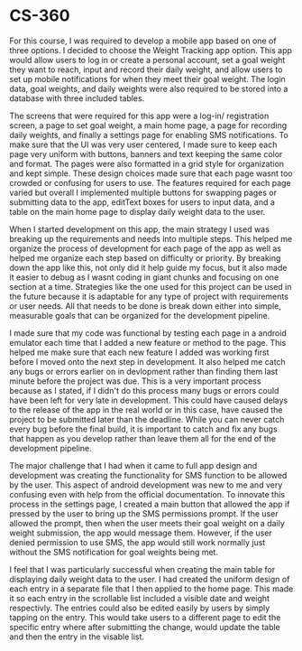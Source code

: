 # CS-360

For this course, I was required to develop a mobile app based on one of three options. I decided to choose the Weight Tracking app option. This app would allow users to log in or create a personal account, set a goal weight they want to reach, input and record their daily weight, and allow users to set up mobile notifications for when they meet their goal weight. The login data, goal weights, and daily weights were also required to be stored into a database with three included tables. 

The screens that were required for this app were a log-in/ registration screen, a page to set goal weight, a main home page, a page for recording daily weights, and finally a settings page for enabling SMS notifications. To make sure that the UI was very user centered, I made sure to keep each page very uniform with buttons, banners and text keeping the same color and format. The pages were also formatted in a grid style for organization and kept simple. These design choices made sure that each page wasnt too crowded or confusing for users to use. The features required for each page varied but overall I implemented multiple buttons for swapping pages or submitting data to the app, editText boxes for users to input data, and a table on the main home page to display daily weight data to the user.

When I started development on this app, the main strategy I used was breaking up the requirements and needs into multiple steps. This helped me organize the process of development for each page of the app as well as helped me organize each step based on difficulty or priority. By breaking down the app like this, not only did it help guide my focus, but it also made it easier to debug as I wasnt coding in giant chunks and focusing on one section at a time. Strategies like the one used for this project can be used in the future because it is adaptable for any type of project with requirements or user needs. All that needs to be done is break down either into simple, measurable goals that can be organized for the development pipeline.

I made sure that my code was functional by testing each page in a android emulator each time that I added a new feature or method to the page. This helped me make sure that each new feature I added was working first before I moved onto the next step in development. It also helped me catch any bugs or errors earlier on in devlopment rather than finding them last minute before the project was due. This is a very important process because as I stated, if I didn't do this process many bugs or errors could have been left for very late in development. This could have caused delays to the release of the app in the real world or in this case, have caused the project to be submitted later than the deadline. While you can never catch every bug before the final build, it is important to catch and fix any bugs that happen as you develop rather than leave them all for the end of the development pipeline.

The major challenge that I had when it came to full app design and development was creating the functionality for SMS function to be allowed by the user. This aspect of android development was new to me and very confusing even with help from the official documentation. To innovate this process in the settings page, I created a main button that allowed the app if pressed by the user to bring up the SMS permissions prompt. If the user allowed the prompt, then when the user meets their goal weight on a daily weight submission, the app would message them. However, if the user denied permission to use SMS, the app would still work normally just without the SMS notification for goal weights being met.

I feel that I was particularly successful when creating the main table for displaying daily weight data to the user. I had created the uniform design of each entry in a separate file that I then applied to the home page. This made it so each entry in the scrollable list included a visible date and weight respectivly. The entries could also be edited easily by users by simply tapping on the entry. This would take users to a different page to edit the specific entry where after submitting the change, would update the table and then the entry in the visable list. 

